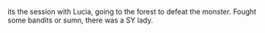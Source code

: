 its the session with Lucia, going to the forest to defeat the monster. Fought some bandits or sumn, there was a SY lady.